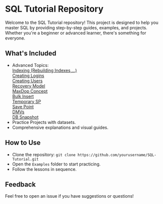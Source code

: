 # SQL Tutorial Repository
Welcome to the SQL Tutorial repository! This project is designed to help you master SQL by providing step-by-step guides, examples, and projects. Whether you're a beginner or advanced learner, there's something for everyone.

## What's Included  
- Advanced Topics:  
    [Indexing (Rebuilding Indexes,...)](./Advanced%20Topics/Indexes.md)  
    [Creating Logins](Advanced%20Topics/Login.md)  
    [Creating Users](Advanced%20Topics/Users.md)  
    [Recovery Model](Advanced%20Topics/Recovery%20Model.md)  
    [MaxDop Concept](Advanced%20Topics/MaxDop%20Concept.md)  
    [Bulk Insert](Advanced%20Topics/Bulk%20Insert.md)  
    [Temporary SP](Advanced%20Topics/Temporary%20SP.md)  
    [Save Point](Advanced%20Topics/Save%20Point.md)  
    [DMVs](Advanced%20Topics/DMVs.md)  
    [DB Snapshot](Advanced%20Topics/DB%20Snapshot.md)    
- Practice Projects with datasets.
- Comprehensive explanations and visual guides.

## How to Use
- Clone the repository: `git clone https://github.com/yourusername/SQL-Tutorial.git`
- Open the `Examples` folder to start practicing.
- Follow the lessons in sequence.

## Feedback
Feel free to open an issue if you have suggestions or questions!
